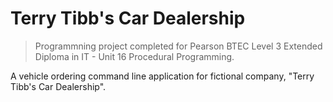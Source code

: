 # Terry Tibb's Car Dealership
> Programmning project completed for Pearson BTEC Level 3 Extended Diploma in IT - Unit 16 Procedural Programming.

A vehicle ordering command line application for fictional company, "Terry Tibb's Car Dealership".
